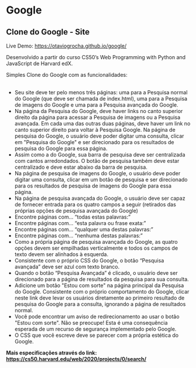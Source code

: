 # Google
## Clone do Google - Site

Live Demo: https://otaviogrocha.github.io/google/

Desenvolvido a partir do curso CS50’s Web Programming with Python and JavaScript de Harvard edX.
</br>

Simples Clone do Google com as funcionalidades: 
<br>
<br>
- Seu site deve ter pelo menos três páginas: uma para a Pesquisa normal do Google (que deve ser chamada de index.html), uma para a Pesquisa de imagens do Google e uma para a Pesquisa avançada do Google.
- Na página da Pesquisa do Google, deve haver links no canto superior direito da página para acessar a Pesquisa de imagens ou a Pesquisa avançada. Em cada uma das outras duas páginas, deve haver um link no canto superior direito para voltar à Pesquisa Google.
Na página de pesquisa do Google, o usuário deve poder digitar uma consulta, clicar em "Pesquisa do Google" e ser direcionado para os resultados de pesquisa do Google para essa página.
- Assim como a do Google, sua barra de pesquisa deve ser centralizada com cantos arredondados. O botão de pesquisa também deve estar centralizado e deve estar abaixo da barra de pesquisa.
- Na página de pesquisa de imagens do Google, o usuário deve poder digitar uma consulta, clicar em um botão de pesquisa e ser direcionado para os resultados de pesquisa de imagens do Google para essa página.
- Na página de pesquisa avançada do Google, o usuário deve ser capaz de fornecer entrada para os quatro campos a seguir (retirados das próprias opções de pesquisa avançada do Google)
- Encontre páginas com… “todas estas palavras:”
- Encontre páginas com… “esta palavra ou frase exata:”
- Encontre páginas com… “qualquer uma destas palavras:”
- Encontre páginas com… “nenhuma destas palavras:”
- Como a própria página de pesquisa avançada do Google, as quatro opções devem ser empilhadas verticalmente e todos os campos de texto devem ser alinhados à esquerda.
- Consistente com o próprio CSS do Google, o botão “Pesquisa avançada” deve ser azul com texto branco.
- Quando o botão “Pesquisa Avançada” é clicado, o usuário deve ser direcionado para a página de resultados da pesquisa para sua consulta.
- Adicione um botão "Estou com sorte" na página principal da Pesquisa do Google. Consistente com o próprio comportamento do Google, clicar neste link deve levar os usuários diretamente ao primeiro resultado de pesquisa do Google para a consulta, ignorando a página de resultados normal.
- Você pode encontrar um aviso de redirecionamento ao usar o botão "Estou com sorte". Não se preocupe! Esta é uma consequência esperada de um recurso de segurança implementado pelo Google.
- O CSS que você escreve deve se parecer com a própria estética do Google.

**Mais especificações através do link: https://cs50.harvard.edu/web/2020/projects/0/search/**
